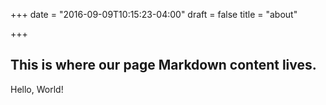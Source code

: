 +++
date = "2016-09-09T10:15:23-04:00"
draft = false
title = "about"

+++

## This is where our page Markdown content lives.

Hello, World!
